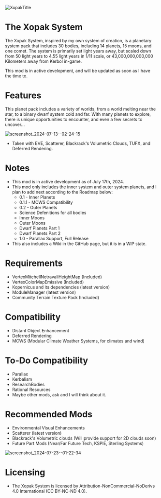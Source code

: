 
![XopakTitle](https://github.com/user-attachments/assets/194775ab-f380-4e03-83e9-f8c57fc2105a)

# The Xopak System
The Xopak System, inspired by my own system of creation, is a planetary system pack that includes 30 bodies, including 14 planets, 15 moons, and one comet. The system is primarily set light years away, but scaled down from 50 light years to 4.55 light years in 1/11 scale, or 43,000,000,000,000 Kilometers away from Kerbol in-game.

This mod is in active development, and will be updated as soon as I have the time to.

# Features
This planet pack includes a variety of worlds, from a world melting near the star, to a binary dwarf system cold and far. With many planets to explore, there is unique opportunities to encounter, and even a few secrets to uncover...

![screenshot_2024-07-13--02-24-15](https://github.com/user-attachments/assets/2adc0e1c-1a1e-40f7-8199-0ddac8e3f097)
- Taken with EVE, Scatterer, Blackrack's Volumetric Clouds, TUFX, and Deferred Rendering.

# Notes
* This mod is in active development as of July 17th, 2024.
* This mod only includes the inner system and outer system planets, and I plan to add next according to the Roadmap below:
  * 0.1 - Inner Planets
  * 0.1.1 - MCWS Compatibility
  * 0.2 - Outer Planets
  *  Science Defenitions for all bodies
  *  Inner Moons
  *  Outer Moons
  *  Dwarf Planets Part 1
  *  Dwarf Planets Part 2
  * 1.0 - Parallax Support, Full Release
* This also includes a Wiki in the GitHub page, but it is in a WIP state.

# Requirements
* VertexMitchellNetravaliHeightMap (Included)
* VertexColorMapEmissive (Included)
* Kopernicus and its dependencies (latest version)
* ModuleManager (latest version)
* Community Terrain Texture Pack (Included)

# Compatibility
* Distant Object Enhancement
* Deferred Rendering
* MCWS (Modular Climate Weather Systems, for climates and wind)

# To-Do Compatibility
* Parallax
* Kerbalism
* ResearchBodies
* Rational Resources
* Maybe other mods, ask and I will think about it.

# Recommended Mods
* Environmental Visual Enhancements
* Scatterer (latest version)
* Blackrack's Volumetric clouds (Will provide support for 2D clouds soon)
* Future Part Mods (Near/Far Future Tech, KSPIE, Sterling Systems)

![screenshot_2024-07-23--01-22-34](https://github.com/user-attachments/assets/e90d9323-4449-49ef-8853-4df5e3f00a29)

# Licensing
* The Xopak System is licensed by Attribution-NonCommercial-NoDerivs 4.0 International (CC BY-NC-ND 4.0).
